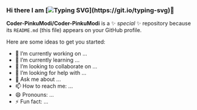 ### Hi there I am [![Typing SVG](https://readme-typing-svg.demolab.com?font=Fira+Code&size=22&duration=5020&pause=&repeat=false&random=false&width=435&lines=Pinku+Modi+!)](https://git.io/typing-svg)👋


**Coder-PinkuModi/Coder-PinkuModi** is a ✨ _special_ ✨ repository because its `README.md` (this file) appears on your GitHub profile.

Here are some ideas to get you started:

- 🔭 I’m currently working on ...
- 🌱 I’m currently learning ...
- 👯 I’m looking to collaborate on ...
- 🤔 I’m looking for help with ...
- 💬 Ask me about ...
- 📫 How to reach me: ...
- 😄 Pronouns: ...
- ⚡ Fun fact: ...


